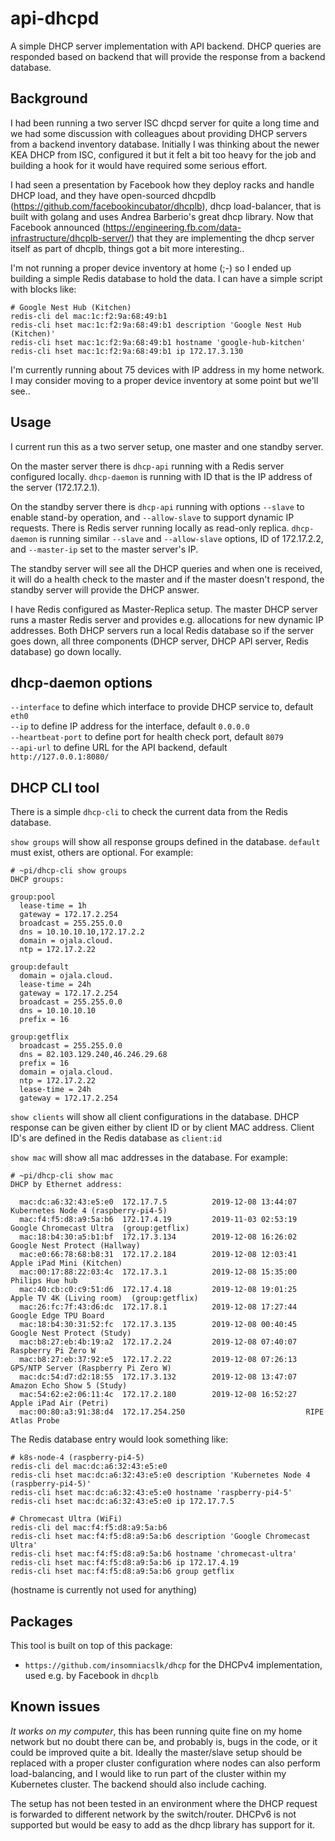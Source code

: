 # api-dhcpd

A simple DHCP server implementation with API backend.  DHCP queries are responded based on backend that will provide the response from
a backend database.

## Background

I had been running a two server ISC dhcpd server for quite a long time and we had some discussion with colleagues about providing DHCP servers from a backend inventory database.  Initially I was thinking about the newer KEA DHCP from ISC, configured it but it felt a bit too heavy for the job and building a hook for it would have required some serious effort.

I had seen a presentation by Facebook how they deploy racks and handle DHCP load, and they have open-sourced dhcpdlb (https://github.com/facebookincubator/dhcplb), dhcp load-balancer, that is built with golang and uses Andrea Barberio's great dhcp library.  Now that Facebook announced (https://engineering.fb.com/data-infrastructure/dhcplb-server/) that they are implementing the dhcp server itself as part of dhcplb, things got a bit more interesting..

I'm not running a proper device inventory at home (;-) so I ended up building a simple Redis database to hold the data.  I can have a simple script with blocks like:

```
# Google Nest Hub (Kitchen)
redis-cli del mac:1c:f2:9a:68:49:b1
redis-cli hset mac:1c:f2:9a:68:49:b1 description 'Google Nest Hub (Kitchen)'
redis-cli hset mac:1c:f2:9a:68:49:b1 hostname 'google-hub-kitchen'
redis-cli hset mac:1c:f2:9a:68:49:b1 ip 172.17.3.130
```

I'm currently running about 75 devices with IP address in my home network.  I may consider moving to a proper device inventory at some point but we'll see..

## Usage

I current run this as a two server setup, one master and one standby server.

On the master server there is `dhcp-api` running with a Redis server configured locally.  `dhcp-daemon` is running with ID that is the IP address of the server (172.17.2.1).

On the standby server there is `dhcp-api` running with options `--slave` to enable stand-by operation, and `--allow-slave` to support dynamic IP requests.  There is Redis server running locally as read-only replica.  `dhcp-daemon` is running similar `--slave` and `--allow-slave` options, ID of 172.17.2.2, and `--master-ip` set to the master server's IP.

The standby server will see all the DHCP queries and when one is received, it will do a health check to the master and if the master doesn't respond, the standby server will provide the DHCP answer.

I have Redis configured as Master-Replica setup.  The master DHCP server runs a master Redis server and provides e.g. allocations for new dynamic IP addresses.  Both DHCP servers run a local Redis database so if the server goes down, all three components (DHCP server, DHCP API server, Redis database) go down locally.

## dhcp-daemon options

`--interface` to define which interface to provide DHCP service to, default `eth0`  
`--ip` to define IP address for the interface, default `0.0.0.0`  
`--heartbeat-port` to define port for health check port, default `8079`  
`--api-url` to define URL for the API backend, default `http://127.0.0.1:8080/`

## DHCP CLI tool

There is a simple `dhcp-cli` to check the current data from the Redis database.

`show groups` will show all response groups defined in the database.  `default` must exist, others are optional.  For example:

```
# ~pi/dhcp-cli show groups
DHCP groups:

group:pool
  lease-time = 1h
  gateway = 172.17.2.254
  broadcast = 255.255.0.0
  dns = 10.10.10.10,172.17.2.2
  domain = ojala.cloud.
  ntp = 172.17.2.22

group:default
  domain = ojala.cloud.
  lease-time = 24h
  gateway = 172.17.2.254
  broadcast = 255.255.0.0
  dns = 10.10.10.10
  prefix = 16

group:getflix
  broadcast = 255.255.0.0
  dns = 82.103.129.240,46.246.29.68
  prefix = 16
  domain = ojala.cloud.
  ntp = 172.17.2.22
  lease-time = 24h
  gateway = 172.17.2.254
```

`show clients` will show all client configurations in the database.  DHCP response can be given either by client ID or by client MAC address.  Client ID's are defined in the Redis database as `client:id`

`show mac` will show all mac addresses in the database.  For example:

```
# ~pi/dhcp-cli show mac
DHCP by Ethernet address:

  mac:dc:a6:32:43:e5:e0  172.17.7.5          2019-12-08 13:44:07  Kubernetes Node 4 (raspberry-pi4-5)
  mac:f4:f5:d8:a9:5a:b6  172.17.4.19         2019-11-03 02:53:19  Google Chromecast Ultra  (group:getflix)
  mac:18:b4:30:a5:b1:bf  172.17.3.134        2019-12-08 16:26:02  Google Nest Protect (Hallway)
  mac:e0:66:78:68:b8:31  172.17.2.184        2019-12-08 12:03:41  Apple iPad Mini (Kitchen)
  mac:00:17:88:22:03:4c  172.17.3.1          2019-12-08 15:35:00  Philips Hue hub
  mac:40:cb:c0:c9:51:d6  172.17.4.18         2019-12-08 19:01:25  Apple TV 4K (Living room)  (group:getflix)
  mac:26:fc:7f:43:d6:dc  172.17.8.1          2019-12-08 17:27:44  Google Edge TPU Board
  mac:18:b4:30:31:52:fc  172.17.3.135        2019-12-08 00:40:45  Google Nest Protect (Study)
  mac:b8:27:eb:4b:19:a2  172.17.2.24         2019-12-08 07:40:07  Raspberry Pi Zero W
  mac:b8:27:eb:37:92:e5  172.17.2.22         2019-12-08 07:26:13  GPS/NTP Server (Raspberry Pi Zero W)
  mac:dc:54:d7:d2:18:55  172.17.3.132        2019-12-08 13:47:07  Amazon Echo Show 5 (Study)
  mac:54:62:e2:06:11:4c  172.17.2.180        2019-12-08 16:52:27  Apple iPad Air (Petri)
  mac:00:80:a3:91:38:d4  172.17.254.250                           RIPE Atlas Probe
```

The Redis database entry would look something like:

```
# k8s-node-4 (raspberry-pi4-5)
redis-cli del mac:dc:a6:32:43:e5:e0
redis-cli hset mac:dc:a6:32:43:e5:e0 description 'Kubernetes Node 4 (raspberry-pi4-5)'
redis-cli hset mac:dc:a6:32:43:e5:e0 hostname 'raspberry-pi4-5'
redis-cli hset mac:dc:a6:32:43:e5:e0 ip 172.17.7.5

# Chromecast Ultra (WiFi)
redis-cli del mac:f4:f5:d8:a9:5a:b6
redis-cli hset mac:f4:f5:d8:a9:5a:b6 description 'Google Chromecast Ultra'
redis-cli hset mac:f4:f5:d8:a9:5a:b6 hostname 'chromecast-ultra'
redis-cli hset mac:f4:f5:d8:a9:5a:b6 ip 172.17.4.19
redis-cli hset mac:f4:f5:d8:a9:5a:b6 group getflix
```

(hostname is currently not used for anything)

## Packages

This tool is built on top of this package:

* `https://github.com/insomniacslk/dhcp` for the DHCPv4 implementation, used e.g. by Facebook in `dhcplb`

## Known issues

_It works on my computer_, this has been running quite fine on my home network but no doubt there can be, and probably is, bugs in the code, or it could be improved quite a bit.  Ideally the master/slave setup should be replaced with a proper cluster configuration where nodes can also perform load-balancing, and I would like to run part of the cluster within my Kubernetes cluster.  The backend should also include caching.

The setup has not been tested in an environment where the DHCP request is forwarded to different network by the switch/router.  DHCPv6 is not supported but would be easy to add as the dhcp library has support for it.

